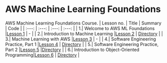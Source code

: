 # AWS Machine Learning Foundations
AWS Machine Learning Foundations Course.
| Lesson no. | Title | Summary | Code |
| :---: | :---: | :---: | :---: |
| 1.| Welcome to AWS ML Foundations |[Lesson 1](https://drive.google.com/file/d/1SGj7IRN9Geg7wbUgBkmpJxS8lk3lbDE1/view?usp=sharing) | - |
| 2.| Introduction to Machine Learning |[Lesson 2](https://drive.google.com/file/d/1BSOueY-F676OTQ2bZmbDZuc1c0MmTmrh/view?usp=sharing) | [Directory](/Lesson%202) | 
| 3.| Machine Learning with AWS |[Lesson 3](https://drive.google.com/file/d/1IXONbc-VG1qp4qd0-RC-wDO6YF4-AKfT/view?usp=sharing) | - |
| 4.| Software Engineering Practice, Part 1 |[Lesson 4](https://drive.google.com/file/d/1prFO7_5AKr27dsj4W8hdjVfh1cAl4jPc/view?usp=sharing) | [Directory](/Lesson%204) |
| 5.| Software Engineering Practice, Part 2 |[Lesson 5](https://drive.google.com/file/d/1HpV5XoOtRSriY7Hr98W8asiOJXCxQsuH/view?usp=sharing) |[Directory](/Lesson%205) |
| 6.| Introduction to Object-Oriented Programming|[Lesson 6]() | [Directory](/Lesson%205) |
